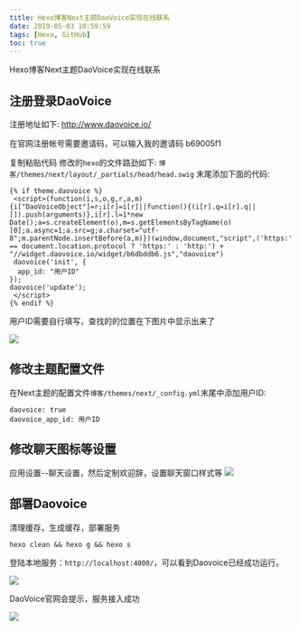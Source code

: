 ```yaml
---
title: Hexo博客Next主题DaoVoice实现在线联系
date: 2019-05-03 10:59:59
tags: [Hexo, GitHub]
toc: true
---
```


Hexo博客Next主题DaoVoice实现在线联系
<!--more-->
## 注册登录DaoVoice
注册地址如下:
http://www.daovoice.io/

在官网注册帐号需要邀请码，可以输入我的邀请码 b69005f1 

复制粘贴代码
修改的`hexo`的文件路劲如下: `博客/themes/next/layout/_partials/head/head.swig` 末尾添加下面的代码:

```
{% if theme.daovoice %}
 <script>(function(i,s,o,g,r,a,m){i["DaoVoiceObject"]=r;i[r]=i[r]||function(){(i[r].q=i[r].q||[]).push(arguments)},i[r].l=1*new Date();a=s.createElement(o),m=s.getElementsByTagName(o)[0];a.async=1;a.src=g;a.charset="utf-8";m.parentNode.insertBefore(a,m)})(window,document,"script",('https:' == document.location.protocol ? 'https:' : 'http:') + "//widget.daovoice.io/widget/b6dbddb6.js","daovoice")
 daovoice('init', {
  app_id: "用户ID"
});
daovoice('update');
 </script>
{% endif %}

```
用户ID需要自行填写，查找的的位置在下图片中显示出来了


![](https://img-blog.nos-eastchina1.126.net/blog/Hexo_Daovoice1.png)



## 修改主题配置文件
在Next主题的配置文件`博客/themes/next/_config.yml`末尾中添加用户ID:
```
daovoice: true
daovoice_app_id: 用户ID

```

## 修改聊天图标等设置
应用设置--聊天设置，然后定制欢迎辞，设置聊天窗口样式等
![](https://img-blog.nos-eastchina1.126.net/blog/Hexo_Daovoice2.png)
## 部署Daovoice
清理缓存，生成缓存，部署服务
```
hexo clean && hexo g && hexo s
```
登陆本地服务：`http://localhost:4000/`，可以看到Daovoice已经成功运行。

![](https://img-blog.nos-eastchina1.126.net/blog/Hexo_Daovoice3.png)

DaoVoice官网会提示，服务接入成功

![](https://img-blog.nos-eastchina1.126.net/blog/Hexo_Daovoice4.png)

